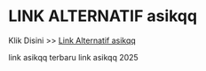 # LINK ALTERNATIF asikqq

Klik Disini >> <a href="https://linksto.pages.dev/">Link Alternatif asikqq </a>

link asikqq terbaru
link asikqq 2025